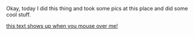
Okay, today I did this thing and took some pics at this place and did some cool stuff.

[this text shows up when you mouse over me!](coolpics/toob.jpg)

